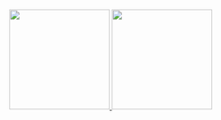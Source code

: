 ###  

<div>
  <a href="https://github.com/Vinieduardovieira">
  <img height="180em" src="https://github-readme-stats.vercel.app/api?username=Vinieduardovieira&show_icons=true&theme=dark&include_all_commits=true&count_private=true"/>
  <img height="180em" src="https://github-readme-stats.vercel.app/api/top-langs/?username=Vinieduardovieira&layout=compact&langs_count=7&theme=dark"/>
</div>

<div>
  <i class="devicon-html5-plain"></i>
</div>
